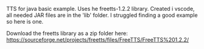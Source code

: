 TTS for java basic example. Uses he freetts-1.2.2 library. Created i vscode, all needed JAR files are in the 'lib' folder. I struggled finding a good example so here is one.

Download the freetts library as a zip folder here: https://sourceforge.net/projects/freetts/files/FreeTTS/FreeTTS%201.2.2/
